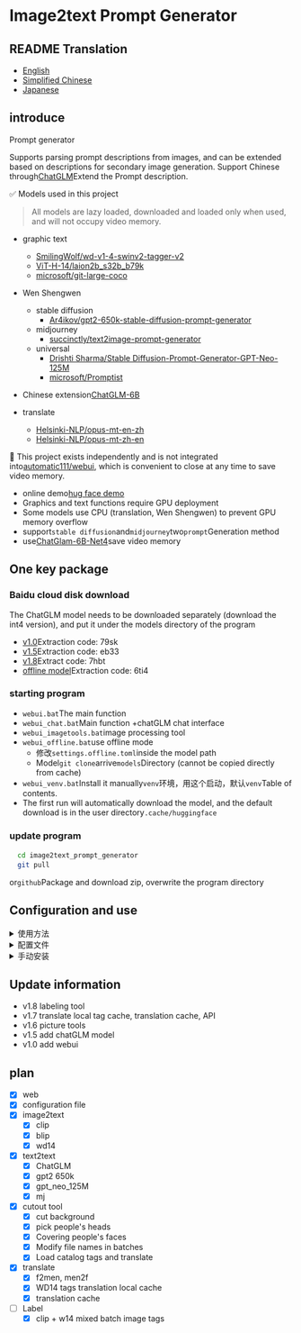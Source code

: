 # Image2text Prompt Generator

## README Translation

-   [English](README.en.md)
-   [Simplified Chinese](README.md)
-   [Japanese](README.ja.md)

## introduce

Prompt generator

Supports parsing prompt descriptions from images, and can be extended based on descriptions for secondary image generation.
Support Chinese through[ChatGLM](https://github.com/THUDM/ChatGLM-6B)Extend the Prompt description.

✅ Models used in this project

> All models are lazy loaded, downloaded and loaded only when used, and will not occupy video memory.

-   graphic text
    -   [SmilingWolf/wd-v1-4-swinv2-tagger-v2](https://huggingface.co/SmilingWolf/wd-v1-4-swinv2-tagger-v2)
    -   [ViT-H-14/laion2b_s32b_b79k](https://huggingface.co/ViT-H-14/laion2b_s32b_b79k)
    -   [microsoft/git-large-coco](https://huggingface.co/microsoft/git-large-coco)

-   Wen Shengwen
    -   stable diffusion
        -   [Ar4ikov/gpt2-650k-stable-diffusion-prompt-generator](https://huggingface.co/Ar4ikov/gpt2-650k-stable-diffusion-prompt-generator)
    -   midjourney
        -   [succinctly/text2image-prompt-generator](https://huggingface.co/succinctly/text2image-prompt-generator)
    -   universal
        -   [Drishti Sharma/Stable Diffusion-Prompt-Generator-GPT-Neo-125M](https://huggingface.co/DrishtiSharma/StableDiffusion-Prompt-Generator-GPT-Neo-125M)
        -   [microsoft/Promptist](https://huggingface.co/microsoft/Promptist)

-   Chinese extension[ChatGLM-6B](https://github.com/THUDM/ChatGLM-6B)

-   translate
    -   [Helsinki-NLP/opus-mt-en-zh](https://huggingface.co/Helsinki-NLP/opus-mt-en-zh)
    -   [Helsinki-NLP/opus-mt-zh-en](https://huggingface.co/Helsinki-NLP/opus-mt-zh-en)

🚩 This project exists independently and is not integrated into[automatic111/webui](https://github.com/AUTOMATIC1111/stable-diffusion-webui), which is convenient to close at any time to save video memory.

-   online demo[hug face demo](https://huggingface.co/spaces/hahahafofo/image2text_prompt_generator)
-   Graphics and text functions require GPU deployment
-   Some models use CPU (translation, Wen Shengwen) to prevent GPU memory overflow
-   support`stable diffusion`and`midjourney`two`prompt`Generation method
-   use[ChatGlam-6B-Net4](https://huggingface.co/THUDM/chatglm-6b-int4)save video memory

## One key package

### Baidu cloud disk download

The ChatGLM model needs to be downloaded separately (download the int4 version), and put it under the models directory of the program

-   [v1.0](https://pan.baidu.com/s/1pKtpPmiuliX7rf0z-5HY_w?pwd=79sk)Extraction code: 79sk
-   [v1.5](https://pan.baidu.com/s/1vMzDGbtTO0-CD7wk-4GrcQ?pwd=eb33)Extraction code: eb33
-   [v1.8](https://pan.baidu.com/s/1bup8Oa56e_S4andbU8wk0g?pwd=7hbt)Extract code: 7hbt
-   [offline model](https://pan.baidu.com/s/1_Hs-MRjSxg0gaIRDaUTD8Q?pwd=6ti4)Extraction code: 6ti4

### starting program

-   `webui.bat`The main function
-   `webui_chat.bat`Main function +chatGLM chat interface
-   `webui_imagetools.bat`image processing tool
-   `webui_offline.bat`use offline mode
    -   修改`settings.offline.toml`inside the model path
    -   Model`git clone`arrive`models`Directory (cannot be copied directly from cache)
-   `webui_venv.bat`Install it manually`venv`环境，用这个启动，默认`venv`Table of contents.
-   The first run will automatically download the model, and the default download is in the user directory`.cache/huggingface`

### update program

```bash
  cd image2text_prompt_generator
  git pull
```

or`github`Package and download zip, overwrite the program directory

## Configuration and use

<details>
<summary>使用方法</summary>

### prompt optimization model

-   `mircosoft`Generate a simple description (`stable diffusion`)
-   `mj`Generate a random description (`midjourney`)
-   `gpt2 650k`and`gpt_neo_125M`generate more complex descriptions

![img.png](./img/param.png)

### Wen Shengwen

-   Chinese to English translation
-   Chinese pass[ChatGlam-6B-Net4](https://huggingface.co/THUDM/chatglm-6b-int4)extended to complex description
-   translate to english
-   Optimize model generation through prompt

![img.png](./img/text2text.png)

### graphic text

-   clip is used for multiple people, complex scenes, high video memory usage (>8G)
-   blip for characters and scenes simple
-   wd14 for figures
-   Prompt generation will automatically merge blip or clip + wd14

![img.png](./img/image2text.png)

## image processing tool

-   Batch buckle background
-   paste face (for refining clothes)
-   Buckle up
-   Batch rename (regular)
-   Tagging (Clip+W14 tagging and translation)

![img.png](./img/imagetools.png)![img.png](./img/imagetools.tags.png)

## chatglm generate

### hardware requirements

| **quantization level** | **Minimum GPU memory**(reasoning) | **Minimum GPU memory**(Efficient parameter fine-tuning) |
| ---------------------- | --------------------------------- | ------------------------------------------------------- |
| FP16 (no quantization) | 13 GB                             | 14 GB                                                   |
| INT8                   | 8 GB                              | 9 GB                                                    |
| INT4                   | 6 GB                              | 7 GB                                                    |

![img.png](./img/chatglm.png)

## browser plug-in

from`chatGPTBox`Project, modify some prompt words

-   use`api.bat`start up
-   configuration`chatGPTBox`Plugins for custom models`http://localhost:8000/chat/completions`
-   exist[release](https://github.com/zhongpei/image2text_prompt_generator/releases)Download the plugin inside
-   [Modified plugin](https://github.com/zhongpei/chatGPTBox)

## limit

-   不支持`cuda`, it is not recommended to use clip
-   Video memory &lt;6G, it is not recommended to use ChatGLM

</details>

<details>
<summary>配置文件</summary>

`settings.toml`

```toml
[server]
port = 7869 # 端口
host = '127.0.0.1' # 局域网访问需要改成 "0.0.0.0"
enable_queue = true # chat功能需要开启，如错误，需要关闭代理
queue_size = 10
show_api = false
debug = true

[chatglm]
model = "THUDM/chatglm-6b-int4" # THUDM/chatglm-6b-int4 THUDM/chatglm-6b-int8 THUDM/chatglm-6b

# 本地模型
# model = "./models/chatglm-6b-int8" 

device = "cuda" # cpu mps cuda
enable_chat = false # 是否启用聊天功能
local_files_only = false # 是否只使用本地模型
```

## offline model

Please refer to[ChatGLM local load model](https://github.com/THUDM/ChatGLM-6B#从本地加载模型)Model`git clone`arrive`models`directory (not directly from`cache`copy), then modify the`settings-offline.toml`inside the model path

-   The windows path is best to use an absolute path, do not contain Chinese
-   linux/mac paths can use relative paths
-   Model Directory Structure Reference

![img.png](./img/setting.offline.png)

`settings-offline.toml`

```toml
[generator]
enable = true # 是否启用generator功能
device = "cuda" # cpu mps cuda
fix_sd_prompt = true # 是否修复sd prompt
# models
microsoft_model = "./Promptist"
gpt2_650k_model = "./gpt2-650k-stable-diffusion-prompt-generator"
gpt_neo_125m_model = "./StableDiffusion-Prompt-Generator-GPT-Neo-125M"
mj_model = "./text2image-prompt-generator"
local_files_only = true # 是否只使用本地模型


[translate]
enable = true # 是否启用翻译功能
device = "cuda" # cpu mps cuda
local_files_only = true # 是否只使用本地模型
zh2en_model = "./models/opus-mt-zh-en"
en2zh_model = "./models/opus-mt-en-zh"

cache_dir = "./data/translate_cache" # 翻译缓存目录

[chatglm]
# 本地模型 https://github.com/THUDM/ChatGLM-6B#从本地加载模型
model = ".\\models\\chatglm-6b-int4" # ./chatglm-6b-int4 ./chatglm-6b-int8 ./chatglm-6b
## windows 绝对路径配置方法
# model = "E:\\zhangsan\\models\\chatglm-6b-int4" 
device = "cuda" # cpu mps cuda
enable_chat = true # 是否启用聊天功能
local_files_only = true # 是否只使用本地模型


```

## hg cache configuration

To prevent the c drive from being full, it can be configured`cache`directory to another disk

![img.png](./img/hg_cache.png)

</details>

<details>
<summary>手动安装</summary>

## manual installation

First, make sure your computer has the`Python3.10`. If you have not installed
Python, go to the official site ([https://www.python.org/downloads/) to download and install the latest version of](https://www.python.org/downloads/）下载并安装最新版本的)`Python3.10`.
Next, download and unzip our tools installation package.
Open the command line window (Windows users can press Win + R keys, enter "cmd" in the run box and press Enter to open the command line window), and enter the directory where the tool installation package is located.
Enter the following command in a command line window to install the required dependencies:

```bash
git clone https://huggingface.co/spaces/hahahafofo/image2text_prompt_generator
cd image2text_prompt_generator

# 建立虚拟环境
python -m "venv" venv
# 激活环境 linux & mac 
./venv/bin/activate
# 激活环境 windows
.\venv\Scripts\activate


# gpu 加速
pip install torch==2.0.0+cu118 torchvision==0.15.1+cu118 --extra-index-url https://download.pytorch.org/whl/cu118

pip install --upgrade -r requirements.txt
  
```

This will automatically install the required Python dependencies.
Once installed, you can start the tool by running:

```bash
# 激活环境 linux & mac
./venv/bin/activate
# 激活环境 windows
.\venv\Scripts\activate

# 运行程序
python app.py
    
```

This will launch the tool and open the tool's home page in your browser. If your browser does not open automatically, please manually enter the following URL: http&#x3A;//localhost:7869/
The tools are now successfully installed and started. You can follow the tool's documentation to start using it to process your image data.

</details>

## Update information

-   v1.8 labeling tool
-   v1.7 translate local tag cache, translation cache, API
-   v1.6 picture tools
-   v1.5 add chatGLM model
-   v1.0 add webui

## plan

-   [x] web
-   [x] configuration file
-   [x] image2text
    -   [x] clip
    -   [x] blip
    -   [x] wd14
-   [x] text2text
    -   [x] ChatGLM
    -   [x] gpt2 650k
    -   [x] gpt_neo_125M
    -   [x] mj
-   [x] cutout tool
    -   [x] cut background
    -   [x] pick people's heads
    -   [x] Covering people's faces
    -   [x] Modify file names in batches
    -   [x] Load catalog tags and translate
-   [x] translate
    -   [x] f2men, men2f
    -   [x] WD14 tags translation local cache
    -   [x] translation cache
-   [ ] Label
    -   [x] clip + w14 mixed batch image tags

